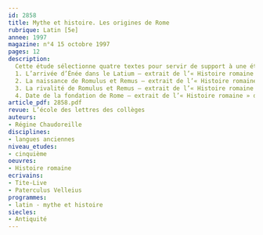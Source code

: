 ```yaml
---
id: 2858
title: Mythe et histoire. Les origines de Rome 
rubrique: Latin [5e]
annee: 1997
magazine: n°4 15 octobre 1997
pages: 12
description: 
  Cette étude sélectionne quatre textes pour servir de support à une étude des origines de Rome – les trois premiers sont de Tite-Live, le dernier de Velleius Paterculus. Les nombreuses coupures effectuées entraînent parfois des modifications grammaticales et lexicales. La traduction s’efforce d’être littérale pour faciliter le travail des élèves, et les exercices proposés privilégient l’étude de la civilisation.
  1. L’arrivée d’Énée dans le Latium – extrait de l’« Histoire romaine » de Tite-Live
  2. La naissance de Romulus et Remus – extrait de l’« Histoire romaine » de Tite-Live
  3. La rivalité de Romulus et Remus – extrait de l’« Histoire romaine » de Tite-Live
  4. Date de la fondation de Rome – extrait de l’« Histoire romaine » de Velleius Paterculus
article_pdf: 2858.pdf
revue: L’école des lettres des collèges
auteurs:
- Régine Chaudoreille
disciplines:
- langues anciennes
niveau_etudes:
- cinquième
oeuvres:
- Histoire romaine
ecrivains:
- Tite-Live
- Paterculus Velleius
programmes:
- latin - mythe et histoire
siecles:
- Antiquité
---
```

